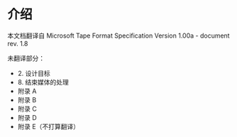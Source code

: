 # 介绍

本文档翻译自 Microsoft Tape Format Specification Version 1.00a - document rev. 1.8

未翻译部分：

* 2\. 设计目标
* 8\. 结束媒体的处理
* 附录 A
* 附录 B
* 附录 C
* 附录 D
* 附录 E（不打算翻译）

